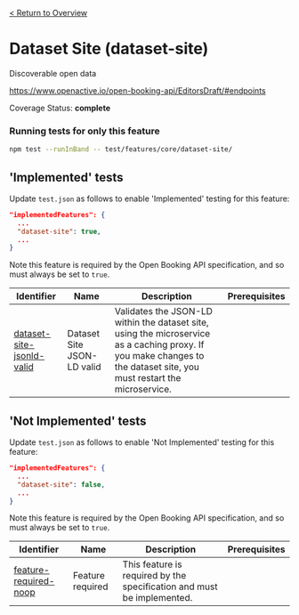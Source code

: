 [< Return to Overview](../../README.md)
# Dataset Site (dataset-site)

Discoverable open data

https://www.openactive.io/open-booking-api/EditorsDraft/#endpoints

Coverage Status: **complete**


### Running tests for only this feature

```bash
npm test --runInBand -- test/features/core/dataset-site/
```


## 'Implemented' tests

Update `test.json` as follows to enable 'Implemented' testing for this feature:

```json
"implementedFeatures": {
  ...
  "dataset-site": true,
  ...
}
```

Note this feature is required by the Open Booking API specification, and so must always be set to `true`.

| Identifier | Name | Description | Prerequisites |
|------------|------|-------------|---------------|
| [dataset-site-jsonld-valid](./implemented/dataset-site-jsonld-valid-test.js) | Dataset Site JSON-LD valid | Validates the JSON-LD within the dataset site, using the microservice as a caching proxy. If you make changes to the dataset site, you must restart the microservice. |  |


## 'Not Implemented' tests

Update `test.json` as follows to enable 'Not Implemented' testing for this feature:

```json
"implementedFeatures": {
  ...
  "dataset-site": false,
  ...
}
```

Note this feature is required by the Open Booking API specification, and so must always be set to `true`.

| Identifier | Name | Description | Prerequisites |
|------------|------|-------------|---------------|
| [feature-required-noop](./not-implemented/feature-required-noop-test.js) | Feature required | This feature is required by the specification and must be implemented. |  |
